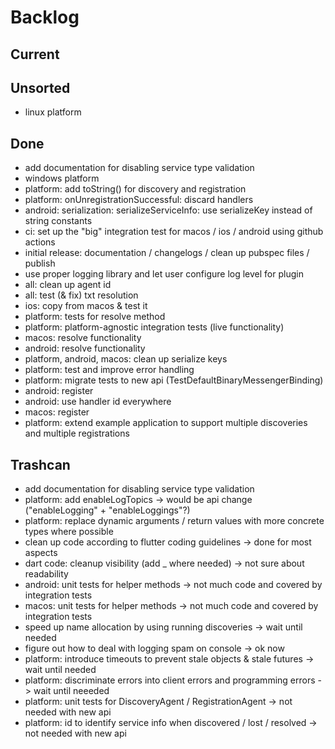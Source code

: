 # Backlog

## Current

## Unsorted

- linux platform

## Done

- add documentation for disabling service type validation
- windows platform
- platform: add toString() for discovery and registration
- platform: onUnregistrationSuccessful: discard handlers
- android: serialization: serializeServiceInfo: use serializeKey instead of string constants
- ci: set up the "big" integration test for macos / ios / android using github actions
- initial release: documentation / changelogs / clean up pubspec files / publish
- use proper logging library and let user configure log level for plugin
- all: clean up agent id
- all: test (& fix) txt resolution
- ios: copy from macos & test it
- platform: tests for resolve method
- platform: platform-agnostic integration tests (live functionality)
- macos: resolve functionality
- android: resolve functionality
- platform, android, macos: clean up serialize keys
- platform: test and improve error handling
- platform: migrate tests to new api (TestDefaultBinaryMessengerBinding)
- android: register
- android: use handler id everywhere
- macos: register
- platform: extend example application to support multiple discoveries and multiple registrations

## Trashcan

- add documentation for disabling service type validation
- platform: add enableLogTopics -> would be api change ("enableLogging" + "enableLoggings"?)
- platform: replace dynamic arguments / return values with more concrete types where possible
- clean up code according to flutter coding guidelines -> done for most aspects
- dart code: cleanup visibility (add _ where needed) -> not sure about readability
- android: unit tests for helper methods -> not much code and covered by integration tests
- macos: unit tests for helper methods -> not much code and covered by integration tests
- speed up name allocation by using running discoveries -> wait until needed
- figure out how to deal with logging spam on console -> ok now
- platform: introduce timeouts to prevent stale objects & stale futures -> wait until needed
- platform: discriminate errors into client errors and programming errors -> wait until neeeded
- platform: unit tests for DiscoveryAgent / RegistrationAgent -> not needed with new api
- platform: id to identify service info when discovered / lost / resolved -> not needed with new api
